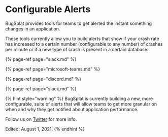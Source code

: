 # Configurable Alerts

BugSplat provides tools for teams to get alerted the instant something changes in an application. 

These tools currently allow you to build alerts that show if your crash rate has increased to a certain number \(configurable to any number\) of crashes per minute or if a new type of crash is present in a certain database. 

{% page-ref page="slack.md" %}

{% page-ref page="microsoft-teams.md" %}

{% page-ref page="discord.md" %}

{% page-ref page="slack.md" %}

{% hint style="warning" %}
BugSplat is currently building a new, more configurable, suite of alerts that will allow teams to get more granular on when and why they get notified about application performance.  

Follow us on [Twitter](https://twitter.com/bugsplatco?lang=en) for more info.

Edited: August 1, 2021.
{% endhint %}

